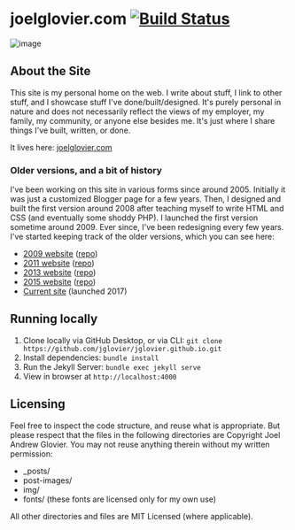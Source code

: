 joelglovier.com [![Build Status](https://travis-ci.org/jglovier/jglovier.github.io.png)](https://travis-ci.org/jglovier/jglovier.github.io)
==================

![image](https://user-images.githubusercontent.com/1319791/102702995-1729ce80-421e-11eb-8a69-ac8288bf4ab7.png)

## About the Site

This site is my personal home on the web. I write about stuff, I link to other stuff, and I showcase stuff I've done/built/designed. It's purely personal in nature and does not necessarily reflect the views of my employer, my family, my community, or anyone else besides me. It's just where I share things I've built, written, or done.

It lives here: [joelglovier.com](http://joelglovier.com)

### Older versions, and a bit of history

I've been working on this site in various forms since around 2005. Initially it was just a customized Blogger page for a few years. Then, I designed and built the first version around 2008 after teaching myself to write HTML and CSS (and eventually some shoddy PHP). I launched the first version sometime around 2009. Ever since, I've been redesigning every few years. I've started keeping track of the older versions, which you can see here:
- [2009 website](https://2009.joelglovier.com/) ([repo](https://github.com/jglovier/website-2009))
- [2011 website](https://2011.joelglovier.com/) ([repo](https://github.com/jglovier/website-2011/))
- [2013 website](https://2013.joelglovier.com/) ([repo](https://github.com/jglovier/website-2013/))
- [2015 website](https://2015.joelglovier.com/) ([repo](https://github.com/jglovier/website-2015/))
- [Current site](https://joelglovier.com/) (launched 2017)

## Running locally

1. Clone locally via GitHub Desktop, or via CLI: `git clone https://github.com/jglovier/jglovier.github.io.git`
2. Install dependencies: `bundle install`
3. Run the Jekyll Server: `bundle exec jekyll serve`
4. View in browser at `http://localhost:4000`

## Licensing

Feel free to inspect the code structure, and reuse what is appropriate. But please respect that the files in the following directories are Copyright Joel Andrew Glovier. You may not reuse anything therein without my written permission:
- _posts/
- post-images/
- img/
- fonts/ (these fonts are licensed only for my own use)

All other directories and files are MIT Licensed (where applicable).
